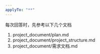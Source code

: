 ```yaml
---
applyTo: "**"
---
```


每次回答时，先参考以下几个文档

1. project_document/plan.md
2. project_document/project_structure.md
3. project_document/需求文档.md
